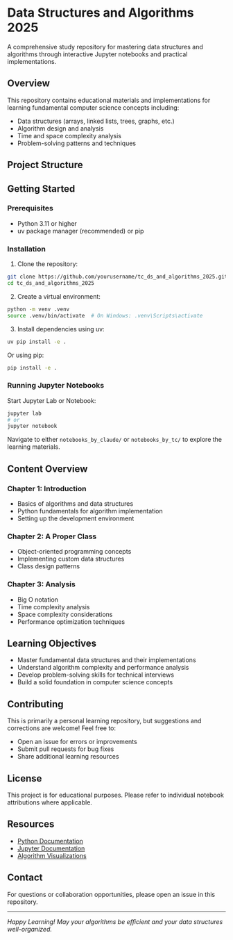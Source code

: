 # Data Structures and Algorithms 2025

A comprehensive study repository for mastering data structures and algorithms through interactive Jupyter notebooks and practical implementations.

## Overview

This repository contains educational materials and implementations for learning fundamental computer science concepts including:
- Data structures (arrays, linked lists, trees, graphs, etc.)
- Algorithm design and analysis
- Time and space complexity analysis
- Problem-solving patterns and techniques

## Project Structure

## Getting Started

### Prerequisites
- Python 3.11 or higher
- uv package manager (recommended) or pip

### Installation

1. Clone the repository:
```bash
git clone https://github.com/yourusername/tc_ds_and_algorithms_2025.git
cd tc_ds_and_algorithms_2025
```

2. Create a virtual environment:
```bash
python -m venv .venv
source .venv/bin/activate  # On Windows: .venv\Scripts\activate
```

3. Install dependencies using uv:
```bash
uv pip install -e .
```

Or using pip:
```bash
pip install -e .
```

### Running Jupyter Notebooks

Start Jupyter Lab or Notebook:
```bash
jupyter lab
# or
jupyter notebook
```

Navigate to either `notebooks_by_claude/` or `notebooks_by_tc/` to explore the learning materials.

## Content Overview

### Chapter 1: Introduction
- Basics of algorithms and data structures
- Python fundamentals for algorithm implementation
- Setting up the development environment

### Chapter 2: A Proper Class
- Object-oriented programming concepts
- Implementing custom data structures
- Class design patterns

### Chapter 3: Analysis
- Big O notation
- Time complexity analysis
- Space complexity considerations
- Performance optimization techniques

## Learning Objectives

- Master fundamental data structures and their implementations
- Understand algorithm complexity and performance analysis
- Develop problem-solving skills for technical interviews
- Build a solid foundation in computer science concepts

## Contributing

This is primarily a personal learning repository, but suggestions and corrections are welcome! Feel free to:
- Open an issue for errors or improvements
- Submit pull requests for bug fixes
- Share additional learning resources

## License

This project is for educational purposes. Please refer to individual notebook attributions where applicable.

## Resources

- [Python Documentation](https://docs.python.org/3/)
- [Jupyter Documentation](https://jupyter.org/documentation)
- [Algorithm Visualizations](https://visualgo.net/)

## Contact

For questions or collaboration opportunities, please open an issue in this repository.

---

*Happy Learning! May your algorithms be efficient and your data structures well-organized.*